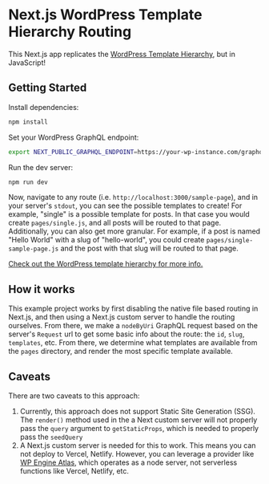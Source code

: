# Next.js WordPress Template Hierarchy Routing

This Next.js app replicates the [WordPress Template Hierarchy](https://developer.wordpress.org/themes/basics/template-hierarchy/#visual-overview), but in JavaScript!

## Getting Started

Install dependencies:

```bash
npm install
```

Set your WordPress GraphQL endpoint:

```bash
export NEXT_PUBLIC_GRAPHQL_ENDPOINT=https://your-wp-instance.com/graphql
```

Run the dev server:

```bash
npm run dev
```

Now, navigate to any route (i.e. `http://localhost:3000/sample-page`), and in your server's `stdout`, you can see the possible templates to create! For example, "single" is a possible template for posts. In that case you would create `pages/single.js`, and all posts will be routed to that page. Additionally, you can also get more granular. For example, if a post is named "Hello World" with a slug of "hello-world", you could create `pages/single-sample-page.js` and the post with that slug will be routed to that page.

[Check out the WordPress template hierarchy for more info.](https://developer.wordpress.org/themes/basics/template-hierarchy/#visual-overview)

## How it works

This example project works by first disabling the native file based routing in Next.js, and then using a Next.js custom server to handle the routing ourselves. From there, we make a `nodeByUri` GraphQL request based on the server's `Request` url to get some basic info about the route: the `id`, `slug`, `templates`, etc. From there, we determine what templates are available from the `pages` directory, and render the most specific template available.

## Caveats

There are two caveats to this approach:

1. Currently, this approach does not support Static Site Generation (SSG). The `render()` method used in the a Next custom server will not properly pass the `query` argument to `getStaticProps`, which is needed to properly pass the `seedQuery`
2. A Next.js custom server is needed for this to work. This means you can not deploy to Vercel, Netlify. However, you can leverage a provider like [WP Engine Atlas](https://wpengine.com/atlas), which operates as a node server, not serverless functions like Vercel, Netlify, etc.
